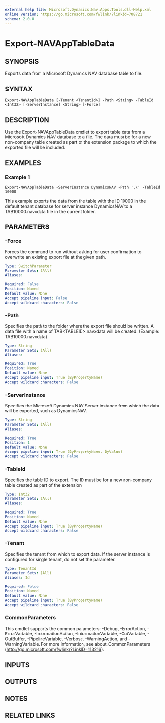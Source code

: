 ```yaml
---
external help file: Microsoft.Dynamics.Nav.Apps.Tools.dll-Help.xml
online version: https://go.microsoft.com/fwlink/?linkid=708721
schema: 2.0.0
---
```


# Export-NAVAppTableData

## SYNOPSIS
Exports data from a Microsoft Dynamics NAV database table to file.

## SYNTAX

```
Export-NAVAppTableData [-Tenant <TenantId>] -Path <String> -TableId <Int32> [-ServerInstance] <String> [-Force]
```

## DESCRIPTION
Use the Export-NAVAppTableData cmdlet to export table data from a Microsoft Dynamics NAV database to a file.
The data must be for a new non-company table created as part of the extension package to which the exported file will be included.

## EXAMPLES

### Example 1
```
Export-NAVAppTableData -ServerInstance DynamicsNAV -Path '.\' -TableId 10000
```

This example exports the data from the table with the ID 10000 in the default tenant database for server instance DynamicsNAV to a TAB10000.navxdata file in the current folder.

## PARAMETERS

### -Force
Forces the command to run without asking for user confirmation to overwrite an existing export file at the given path.

```yaml
Type: SwitchParameter
Parameter Sets: (All)
Aliases:

Required: False
Position: Named
Default value: None
Accept pipeline input: False
Accept wildcard characters: False
```

### -Path
Specifies the path to the folder where the export file should be written.
A data file with a name of TAB\<TABLEID\>.navxdata will be created.
(Example: TAB10000.navxdata)

```yaml
Type: String
Parameter Sets: (All)
Aliases:

Required: True
Position: Named
Default value: None
Accept pipeline input: True (ByPropertyName)
Accept wildcard characters: False
```

### -ServerInstance
Specifies the Microsoft Dynamics NAV Server instance from which the data will be exported, such as DynamicsNAV.

```yaml
Type: String
Parameter Sets: (All)
Aliases:

Required: True
Position: 1
Default value: None
Accept pipeline input: True (ByPropertyName, ByValue)
Accept wildcard characters: False
```

### -TableId
Specifies the table ID to export.
The ID must be for a new non-company table created as part of the extension.

```yaml
Type: Int32
Parameter Sets: (All)
Aliases:

Required: True
Position: Named
Default value: None
Accept pipeline input: True (ByPropertyName)
Accept wildcard characters: False
```

### -Tenant
Specifies the tenant from which to export data.
If the server instance is configured for single tenant, do not set the parameter.

```yaml
Type: TenantId
Parameter Sets: (All)
Aliases: Id

Required: False
Position: Named
Default value: None
Accept pipeline input: True (ByPropertyName)
Accept wildcard characters: False
```

### CommonParameters
This cmdlet supports the common parameters: -Debug, -ErrorAction, -ErrorVariable, -InformationAction, -InformationVariable, -OutVariable, -OutBuffer, -PipelineVariable, -Verbose, -WarningAction, and -WarningVariable. For more information, see about_CommonParameters (http://go.microsoft.com/fwlink/?LinkID=113216).

## INPUTS

## OUTPUTS

## NOTES
## RELATED LINKS
